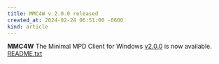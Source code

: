 ```yaml
---
title: MMC4W v.2.0.0 released
created_at: 2024-02-24 06:51:00 -0600
kind: article
---
```


**MMC4W** The Minimal MPD Client for Windows [v2.0.0](https://github.com/drgerg/mmc4w/tree/main) is now available.
[README.txt](https://github.com/drgerg/mmc4w/blob/main/code/README.txt)
